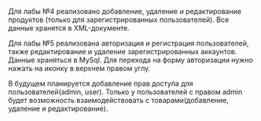 Для лабы №4 реализовано добавление, удаление и редактирование продуктов (только для зарегистрированных пользователей). 
Все данные хранятся в XML-документе. 

Для лабы №5 реализована авторизация и регистрация пользователей, также редактирование и удаление зарегистрированных аккаунтов.
Данные храняться в MySql. Для перехода на форму авторизации нужно нажать на иконку в верхнем правом углу.

В будущем планируется добавление прав доступа для пользователей(admin, user).
Только у пользователей с правом admin будет возможность взаимодействовать с товарами(добавление, удаление и редактирование).
